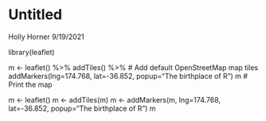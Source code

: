 Untitled
================
Holly Horner
9/19/2021

library(leaflet)

m \<- leaflet() %\>% addTiles() %\>% \# Add default OpenStreetMap map
tiles addMarkers(lng=174.768, lat=-36.852, popup=“The birthplace of R”)
m \# Print the map

m \<- leaflet() m \<- addTiles(m) m \<- addMarkers(m, lng=174.768,
lat=-36.852, popup=“The birthplace of R”) m
